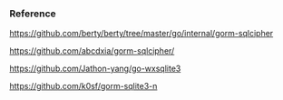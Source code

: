 ### Reference

https://github.com/berty/berty/tree/master/go/internal/gorm-sqlcipher

https://github.com/abcdxia/gorm-sqlcipher/


https://github.com/Jathon-yang/go-wxsqlite3

https://github.com/k0sf/gorm-sqlite3-n